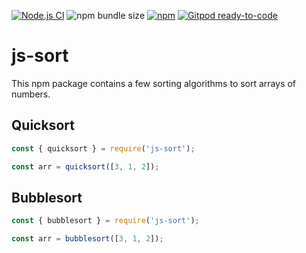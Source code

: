 [![Node.js CI](https://github.com/philskat/js-sort/workflows/Node.js%20CI/badge.svg)](https://github.com/philskat/js-sort/actions/workflows/npm-ci.yml)
![npm bundle size](https://img.shields.io/bundlephobia/min/@philskat/js-sort)
[![npm](https://img.shields.io/npm/v/@philskat/js-sort)](https://www.npmjs.com/package/@philskat/js-sort)
[![Gitpod ready-to-code](https://img.shields.io/badge/Gitpod-ready--to--code-blue?logo=gitpod)](https://gitpod.io/#https://github.com/philskat/js-sort)

# js-sort

This npm package contains a few sorting algorithms to sort arrays of numbers.

## Quicksort

```js
const { quicksort } = require('js-sort');

const arr = quicksort([3, 1, 2]);
```

## Bubblesort

```js
const { bubblesort } = require('js-sort');

const arr = bubblesort([3, 1, 2]);
```
